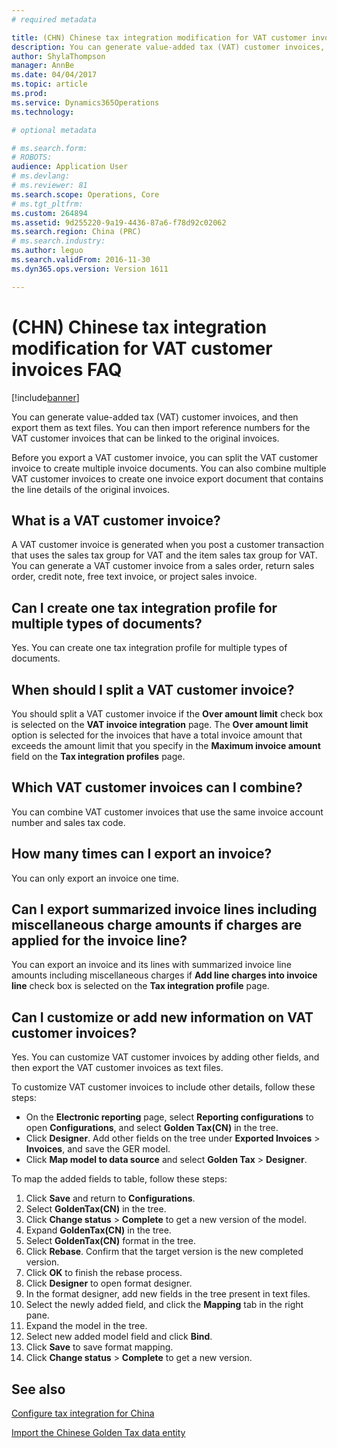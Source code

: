 ```yaml
---
# required metadata

title: (CHN) Chinese tax integration modification for VAT customer invoices FAQ
description: You can generate value-added tax (VAT) customer invoices, and then export them as text files. You can then import reference numbers for the VAT customer invoices that can be linked to the original invoices.
author: ShylaThompson
manager: AnnBe
ms.date: 04/04/2017
ms.topic: article
ms.prod: 
ms.service: Dynamics365Operations
ms.technology: 

# optional metadata

# ms.search.form: 
# ROBOTS: 
audience: Application User
# ms.devlang: 
# ms.reviewer: 81
ms.search.scope: Operations, Core
# ms.tgt_pltfrm: 
ms.custom: 264894
ms.assetid: 9d255220-9a19-4436-87a6-f78d92c02062
ms.search.region: China (PRC)
# ms.search.industry: 
ms.author: leguo
ms.search.validFrom: 2016-11-30
ms.dyn365.ops.version: Version 1611

---
```


# (CHN) Chinese tax integration modification for VAT customer invoices FAQ

[!include[banner](../includes/banner.md)]


You can generate value-added tax (VAT) customer invoices, and then export them as text files. You can then import reference numbers for the VAT customer invoices that can be linked to the original invoices.

Before you export a VAT customer invoice, you can split the VAT customer invoice to create multiple invoice documents. You can also combine multiple VAT customer invoices to create one invoice export document that contains the line details of the original invoices.

## What is a VAT customer invoice?
A VAT customer invoice is generated when you post a customer transaction that uses the sales tax group for VAT and the item sales tax group for VAT. You can generate a VAT customer invoice from a sales order, return sales order, credit note, free text invoice, or project sales invoice.

## Can I create one tax integration profile for multiple types of documents?

Yes. You can create one tax integration profile for multiple types of documents.

## When should I split a VAT customer invoice?
You should split a VAT customer invoice if the **Over amount limit** check box is selected on the **VAT invoice integration** page. The **Over amount limit** option is selected for the invoices that have a total invoice amount that exceeds the amount limit that you specify in the **Maximum invoice amount** field on the **Tax integration profiles** page.

## Which VAT customer invoices can I combine?
You can combine VAT customer invoices that use the same invoice account number and sales tax code.

## How many times can I export an invoice?
You can only export an invoice one time.

## Can I export summarized invoice lines including miscellaneous charge amounts if charges are applied for the invoice line?
You can export an invoice and its lines with summarized invoice line amounts including miscellaneous charges if **Add line charges into invoice line** check box is selected on the **Tax integration profile** page.

## Can I customize or add new information on VAT customer invoices?
Yes. You can customize VAT customer invoices by adding other fields, and then export the VAT customer invoices as text files.

To customize VAT customer invoices to include other details, follow these steps:

-   On the **Electronic reporting** page, select **Reporting configurations** to open **Configurations**, and select **Golden Tax(CN)** in the tree.
-   Click **Designer**. Add other fields on the tree under **Exported Invoices** &gt; **Invoices**, and save the GER model.
-   Click **Map model to data source** and select **Golden Tax** &gt; **Designer**.

To map the added fields to table, follow these steps:
1.  Click **Save** and return to **Configurations**.
2.  Select **GoldenTax(CN)** in the tree.
3.  Click **Change status** &gt; **Complete** to get a new version of the model.
4.  Expand **GoldenTax(CN)** in the tree.
5.  Select **GoldenTax(CN)** format in the tree.
6.  Click **Rebase**. Confirm that the target version is the new completed version.
7.  Click **OK** to finish the rebase process.
8.  Click **Designer** to open format designer.
9.  In the format designer, add new fields in the tree present in text files.
10. Select the newly added field, and click the **Mapping** tab in the right pane.
11. Expand the model in the tree.
12. Select new added model field and click **Bind**.
13. Click **Save** to save format mapping.
14. Click **Change status** &gt; **Complete** to get a new version.



See also
--------

[Configure tax integration for China](apac-chn-tax-integration.md)

[Import the Chinese Golden Tax data entity](apac-chn-import-golden-tax-data-entity.md)



